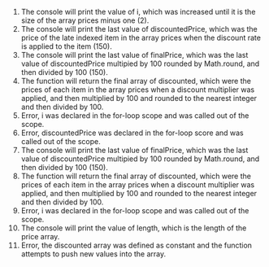 1. The console will print the value of i, which was increased until it is the size of the array prices minus one (2).
2. The console will print the last value of discountedPrice, which was the price of the late indexed item in the array prices when the discount rate is applied to the item (150).
3. The console will print the last value of finalPrice, which was the last value of discountedPrice multipied by 100 rounded by Math.round, and then divided by 100 (150).
4. The function will return the final array of discounted, which were the prices of each item in the array prices when a discount multiplier was applied, and then multiplied by 100 and rounded to the nearest integer and then divided by 100.
5. Error, i was declared in the for-loop scope and was called out of the scope.
6. Error, discountedPrice was declared in the for-loop score and was called out of the scope.
7. The console will print the last value of finalPrice, which was the last value of discountedPrice multipied by 100 rounded by Math.round, and then divided by 100 (150).
8. The function will return the final array of discounted, which were the prices of each item in the array prices when a discount multiplier was applied, and then multiplied by 100 and rounded to the nearest integer and then divided by 100.
9. Error, i was declared in the for-loop scope and was called out of the scope.
10. The console will print the value of length, which is the length of the price array.
11. Error, the discounted array was defined as constant and the function attempts to push new values into the array.